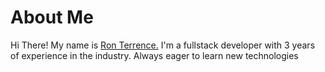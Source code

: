 # About Me
 Hi There! My name is [ Ron Terrence.](https://portfolio-ron.vercel.app) I'm a fullstack developer with 3 years of experience in the industry. Always eager to learn 
 new technologies
